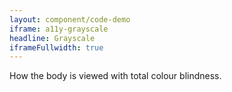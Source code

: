 ```yaml
---
layout: component/code-demo
iframe: a11y-grayscale
headline: Grayscale
iframeFullwidth: true
---
```



How the body is viewed with total colour blindness.
